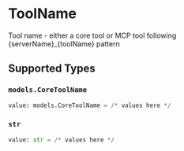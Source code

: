 # ToolName

Tool name - either a core tool or MCP tool following {serverName}_{toolName} pattern


## Supported Types

### `models.CoreToolName`

```python
value: models.CoreToolName = /* values here */
```

### `str`

```python
value: str = /* values here */
```

